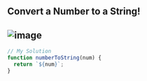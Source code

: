 ## Convert a Number to a String!
![image](https://user-images.githubusercontent.com/99033220/179404624-d63fb58f-e07b-4e7d-9dca-8345ba85d756.png)
---
```JavaScript
// My Solution
function numberToString(num) {
  return `${num}`;
}
```
